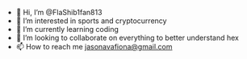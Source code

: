 - 👋 Hi, I’m @FlaShib1fan813
- 👀 I’m interested in sports and cryptocurrency 
- 🌱 I’m currently learning coding
- 💞️ I’m looking to collaborate on everything to better understand hex
- 📫 How to reach me jasonavafiona@gmail.com

<!---
FlaShib1fan813/FlaShib1fan813 is a ✨ special ✨ repository because its `README.md` (this file) appears on your GitHub profile.
You can click the Preview link to take a look at your changes.
--->
